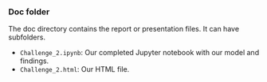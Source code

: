 ### Doc folder

The doc directory contains the report or presentation files. It can have subfolders.  
+ ``Challenge_2.ipynb``: Our completed Jupyter notebook with our model and findings.
+ ``Challenge_2.html``: Our HTML file. 
